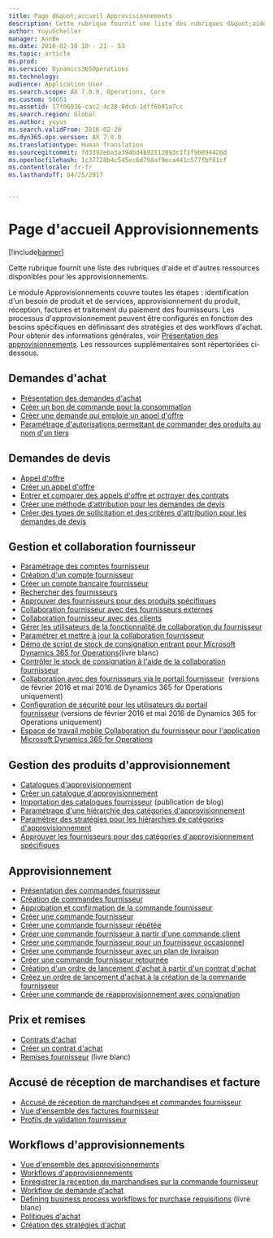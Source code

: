 ```yaml
---
title: Page d&quot;accueil Approvisionnements
description: Cette rubrique fournit une liste des rubriques d&quot;aide et d&quot;autres ressources disponibles pour les approvisionnements.
author: YuyuScheller
manager: AnnBe
ms.date: 2016-02-18 10 - 21 - 53
ms.topic: article
ms.prod: 
ms.service: Dynamics365Operations
ms.technology: 
audience: Application User
ms.search.scope: AX 7.0.0, Operations, Core
ms.custom: 50651
ms.assetid: 17f06036-cac2-4c28-8dc6-1dff6b81a7cc
ms.search.region: Global
ms.author: yuyus
ms.search.validFrom: 2016-02-28
ms.dyn365.ops.version: AX 7.0.0
ms.translationtype: Human Translation
ms.sourcegitcommit: fd3392eba3a394bd4b92112093c1f1f9b894426d
ms.openlocfilehash: 1c37728b4c545ec6d798af9eca441c577fbf81cf
ms.contentlocale: fr-fr
ms.lasthandoff: 04/25/2017


---
```


# <a name="procurement-and-sourcing-home-page"></a>Page d'accueil Approvisionnements

[!include[banner](../includes/banner.md)]


Cette rubrique fournit une liste des rubriques d'aide et d'autres ressources disponibles pour les approvisionnements.

Le module Approvisionnements couvre toutes les étapes : identification d'un besoin de produit et de services, approvisionnement du produit, réception, factures et traitement du paiement des fournisseurs. Les processus d'approvisionnement peuvent être configurés en fonction des besoins spécifiques en définissant des stratégies et des workflows d'achat. Pour obtenir des informations générales, voir [Présentation des approvisionnements](procurement-sourcing-overview.md). Les ressources supplémentaires sont répertoriées ci-dessous.

## <a name="purchase-requisitions"></a>Demandes d'achat
-   [Présentation des demandes d'achat](purchase-requisitions-overview.md)
-   [Créer un bon de commande pour la consommation](http://ax.help.dynamics.com/en/wiki/create-a-requisition-for-consumption/)
-   [Créer une demande qui emploie un appel d'offre](http://ax.help.dynamics.com/en/wiki/create-a-requisition-that-uses-an-rfq/)
-   [Paramétrage d'autorisations permettant de commander des produits au nom d'un tiers](http://ax.help.dynamics.com/en/wiki/set-up-permissions-for-ordering-products-on-behalf-of-someone-else/)

## <a name="requests-for-quotation"></a>Demandes de devis
-   [Appel d'offre](request-quotations.md)
-   [Créer un appel d'offre](http://ax.help.dynamics.com/en/wiki/create-a-request-for-quotation/)
-   [Entrer et comparer des appels d'offre et octroyer des contrats](http://ax.help.dynamics.com/en/wiki/enter-and-compare-rfq-bids-and-award-contracts/)
-   [Créer une méthode d'attribution pour les demandes de devis](http://ax.help.dynamics.com/en/wiki/create-a-scoring-method-for-rfqs/)
-   [Créer des types de sollicitation et des critères d'attribution pour les demandes de devis](http://ax.help.dynamics.com/en/wiki/create-solicitation-types-and-scoring-criteria-for-rfqs/)

## <a name="vendor-management-and-collaboration"></a>Gestion et collaboration fournisseur
-   [Paramétrage des comptes fournisseur](set-up-vendor-accounts.md)
-   [Création d'un compte fournisseur](http://ax.help.dynamics.com/en/wiki/create-a-vendor-account/)
-   [Créer un compte bancaire fournisseur](http://ax.help.dynamics.com/en/wiki/create-a-vendor-bank-account/)
-   [Rechercher des fournisseurs](http://ax.help.dynamics.com/en/wiki/search-for-vendors/)
-   [Approuver des fournisseurs pour des produits spécifiques](http://ax.help.dynamics.com/en/wiki/approve-vendors-for-specific-products/)
-   [Collaboration fournisseur avec des fournisseurs externes](vendor-collaboration-work-external-vendors.md)
-   [Collaboration fournisseur avec des clients](vendor-collaboration-work-customers-dynamics-365-operations.md)
-   [Gérer les utilisateurs de la fonctionnalité de collaboration du fournisseur](manage-vendor-collaboration-users.md)
-   [Paramétrer et mettre à jour la collaboration fournisseur](set-up-maintain-vendor-collaboration.md)
-   [Démo de script de stock de consignation entrant pour Microsoft Dynamics 365 for Operations](https://mbs.microsoft.com/customersource/northamerica/AX/learning/documentation/white-papers/InboundConsignmentInventoryDemoScriptDynamics365Operations)(livre blanc)
-   [Contrôler le stock de consignation à l'aide de la collaboration fournisseur](http://ax.help.dynamics.com/en/wiki/monitor-consignment-inventory-using-vendor-collaboration/)
-   [Collaboration avec des fournisseurs via le portail fournisseur](collaborate-vendors-vendor-portal.md)  (versions de février 2016 et mai 2016 de Dynamics 365 for Operations uniquement)
-   [Configuration de sécurité pour les utilisateurs du portail fournisseur](configure-security-vendor-portal-users.md) (versions de février 2016 et mai 2016 de Dynamics 365 for Operations uniquement)
-   [Espace de travail mobile Collaboration du fournisseur pour l'application Microsoft Dynamics 365 for Operations](vendor-collaboration-mobile-workspace.md)

## <a name="procurement-product-management"></a>Gestion des produits d'approvisionnement
-   [Catalogues d'approvisionnement](procurement-catalogs.md)
-   [Créer un catalogue d'approvisionnement](http://ax.help.dynamics.com/en/wiki/create-a-procurement-catalog/)
-   [Importation des catalogues fournisseur](https://blogs.msdn.microsoft.com/dynamicsaxscm/2016/05/25/vendor-catalogs-in-dynamics-ax/) (publication de blog)
-   [Paramétrage d'une hiérarchie des catégories d'approvisionnement](http://ax.help.dynamics.com/en/wiki/set-up-a-procurement-category-hierarchy/)
-   [Paramétrer des stratégies pour les hiérarchies de catégories d'approvisionnement](http://ax.help.dynamics.com/en/wiki/set-up-policies-for-procurement-category-hierarchies/)
-   [Approuver les fournisseurs pour des catégories d'approvisionnement spécifiques](http://ax.help.dynamics.com/en/wiki/approve-vendors-for-specific-procurement-categories/)

## <a name="procurement"></a>Approvisionnement
-   [Présentation des commandes fournisseur](purchase-order-overview.md)
-   [Création de commandes fournisseur](purchase-order-creation.md)
-   [Approbation et confirmation de la commande fournisseur](purchase-order-approval-confirmation.md)
-   [Créer une commande fournisseur](http://ax.help.dynamics.com/en/wiki/create-a-purchase-order/)
-   [Créer une commande fournisseur répétée](http://ax.help.dynamics.com/en/wiki/create-a-repeat-purchase-order/)
-   [Créer une commande fournisseur à partir d'une commande client](http://ax.help.dynamics.com/en/wiki/create-a-purchase-order-from-a-sales-order/)
-   [Créer une commande fournisseur pour un fournisseur occasionnel](http://ax.help.dynamics.com/en/wiki/create-a-purchase-order-for-a-one-time-supplier/)
-   [Créer une commande fournisseur avec un plan de livraison](http://ax.help.dynamics.com/en/wiki/create-a-purchase-order-with-a-delivery-schedule/)
-   [Créer une commande fournisseur retournée](http://ax.help.dynamics.com/en/wiki/create-a-purchase-return-order/)
-   [Création d'un ordre de lancement d'achat à partir d'un contrat d'achat](http://ax.help.dynamics.com/en/wiki/create-a-purchase-release-order-from-a-purchase-agreement/)
-   [Créez un ordre de lancement d'achat à la création de la commande fournisseur](http://ax.help.dynamics.com/en/wiki/create-a-purchase-release-order-when-creating-the-purchase-order/)
-   [Créer une commande de réapprovisionnement avec consignation](http://ax.help.dynamics.com/en/wiki/create-a-consignment-replenishment-order/)

## <a name="prices-and-discounts"></a>Prix et remises
-   [Contrats d'achat](purchase-agreements.md)
-   [Créer un contrat d'achat](http://ax.help.dynamics.com/en/wiki/create-a-purchase-agreement/)
-   [Remises fournisseur](https://mbs.microsoft.com/customersource/northamerica/AX/learning/documentation/white-papers/Vendor_rebates) (livre blanc)

## <a name="product-receipt-and-invoicing"></a>Accusé de réception de marchandises et facture
-   [Accusé de réception de marchandises et commandes fournisseur](product-receipt-against-purchase-orders.md)
-   [Vue d'ensemble des factures fournisseur](/dynamics365/operations/financials/accounts-payable/vendor-invoices-overview?toc=/dynamics365/operations/supply-chain/toc.json)
-   [Profils de validation fournisseur](/dynamics365/operations/financials/accounts-payable/vendor-posting-profiles?toc=/dynamics365/operations/supply-chain/toc.json)

## <a name="procurement-and-sourcing-workflows"></a>Workflows d'approvisionnements
-   [Vue d'ensemble des approvisionnements](procurement-sourcing-overview.md)
-   [Workflows d'approvisionnements](procurement-sourcing-workflows.md)
-   [Enregistrer la réception de marchandises sur la commande fournisseur](http://ax.help.dynamics.com/en/wiki/record-receipt-of-goods-on-a-purchase-order/)
-   [Workflow de demande d'achat](purchase-requisitions-workflow.md)
-   [Defining business process workflows for purchase requisitions](https://mbs.microsoft.com/customersource/Global/AX/learning/documentation/white-papers/Defining_business_process_workflows_for_purchase_requisitions) (livre blanc)
-   [Politiques d'achat](purchase-policies.md)
-   [Création des stratégies d'achat](http://ax.help.dynamics.com/en/wiki/create-purchasing-policies/)







